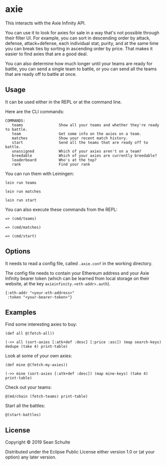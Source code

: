 # axie

This interacts with the Axie Infinity API.

You can use it to look for axies for sale in a way that's not possible
through their filter UI. For example, you can sort in descending order
by attack, defense, attack+defense, each individual stat, purity, and at
the same time you can break ties by sorting in ascending order by price.
That makes it easier to find axies that are a good deal.

You can also determine how much longer until your teams are ready for battle,
you can send a single team to battle, or you can send all the teams that are
ready off to battle at once.

## Usage

It can be used either in the REPL or at the command line.

Here are the CLI commands:

```
COMMANDS:
   teams                Show all your teams and whether they're ready to battle.
   team                 Get some info on the axies on a team.
   matches              Show your recent match history.
   start                Send all the teams that are ready off to battle.
   unassigned           Which of your axies aren't on a team?
   breedable            Which of your axies are currently breedable?
   leaderboard          Who's at the top?
   rank                 Find your rank
```

You can run them with Leiningen:

```
lein run teams

lein run matches

lein run start
```

You can also execute these commands from the REPL:

```
=> (cmd/teams)

=> (cmd/matches)

=> (cmd/start)
```

## Options

It needs to read a config file, called `.axie.conf` in the working directory.

The config file needs to contain your Ethereum address and your Axie Infinity
bearer token (which can be learned from local storage on their website, at
the key `axieinfinity.<eth-addr>.auth`).

```
{:eth-addr "<your-eth-address>"
 :token "<your-bearer-token>"}
 ```

## Examples

Find some interesting axies to buy:

```
(def all @(fetch-all))

(->> all (sort-axies [:atk+def :desc] [:price :asc]) (map search-keys) dedupe (take 4) print-table)
```

Look at some of your own axies:

```
(def mine @(fetch-my-axies))

(->> mine (sort-axies [:atk+def :desc]) (map mine-keys) (take 4) print-table)
```

Check out your teams:

```
@(md/chain (fetch-teams) print-table)
```

Start all the battles:

```
@(start-battles)
```

## License

Copyright © 2019 Sean Schulte

Distributed under the Eclipse Public License either version 1.0 or (at
your option) any later version.
